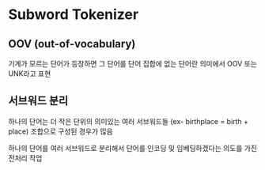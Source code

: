 # Subword Tokenizer

## OOV (out-of-vocabulary)

기계가 모르는 단어가 등장하면 그 단어를 단어 집합에 없는 단어란 의미에서 OOV 또는 UNK라고 표현

## 서브워드 분리

하나의 단어는 더 작은 단위의 의미있는 여러 서브워드들 (ex- birthplace = birth + place) 조합으로 구성된 경우가 많음

하나의 단어를 여러 서브워드로 분리해서 단어를 인코딩 및 임베딩하겠다는 의도를 가진 전처리 작업
